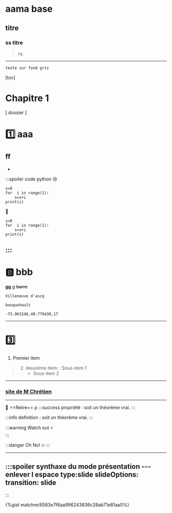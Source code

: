 aama base
===


## titre
### ss titre
  > rq

___

``` commentaire non visible
texte sur fond gris 
```

[toc]


# Chapitre 1
[ dossier ] 


# :one: aaa
## ff
-
:::spoiler code python
:cry:
```python=11
s=0
for  i in range(1):
    s=s+i
print(s)
```
:school:

```python=+
s=0
for  i in range(1):
    s=s+i
print(s)
```
:::
---

#  :b: bbb
**gg**
*g*
~~barre~~
```geo
Villeneuve d'ascq
```
```geo
bouquehault
````
```geo
-73.963246,40.779438,17
```
---

# :three:
1.  Premier item
>2. deuxième item:
>    : Sous-item 1
>    * Sous-item 2
---
### [site de M Chrétien](http://tinyurl.com/mchretien)
---
:pencil: ==Relire== p
:::success
propriété
: soit un théorème vrai.
:::

:::info
definition
: soit un théorème vrai.
:::

:::warning
Watch out :zap:  
:::


:::danger
Oh No! :fire:
:::

---

:::spoiler synthaxe du mode présentation
--- enlever l espace
type:slide
slideOptions:
transition: slide
---
:::

{%gist matchre/6583e7f6aa996243836c28ab71e81aa0%}


